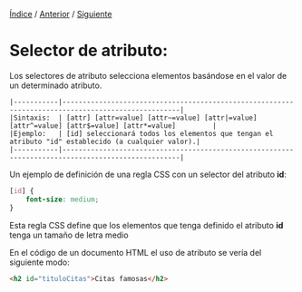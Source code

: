 [Índice](../readme.md) / [Anterior](../estilos/selector_universal.md) / [Siguiente](../estilos/selectores_css.md)

# Selector de atributo:

Los selectores de atributo selecciona elementos basándose en el valor de un determinado atributo.

```
|-----------|---------------------------------------------------------------------------------------------------|
|Sintaxis:  | [attr] [attr=value] [attr~=value] [attr|=value] [attr^=value] [attr$=value] [attr*=value]         |
|Ejemplo:   | [id] seleccionará todos los elementos que tengan el atributo "id" establecido (a cualquier valor).|
|-----------|---------------------------------------------------------------------------------------------------|
```

Un ejemplo de definición de una regla CSS con un selector del atributo **id**:

```css
[id] {
    font-size: medium;
}
```
Esta regla CSS define que los elementos que tenga definido el atributo **id** tenga un tamaño de letra medio

En el código de un documento HTML el uso de atributo se vería del siguiente modo:

```html
<h2 id="tituloCitas">Citas famosas</h2>
```


